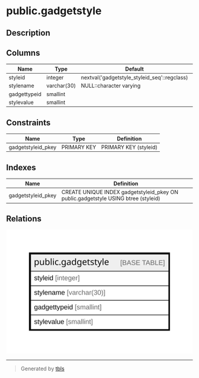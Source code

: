 # public.gadgetstyle

## Description

## Columns

| Name | Type | Default | Nullable | Children | Parents | Comment |
| ---- | ---- | ------- | -------- | -------- | ------- | ------- |
| styleid | integer | nextval('gadgetstyle_styleid_seq'::regclass) | false |  |  |  |
| stylename | varchar(30) | NULL::character varying | true |  |  |  |
| gadgettypeid | smallint |  | true |  |  |  |
| stylevalue | smallint |  | true |  |  |  |

## Constraints

| Name | Type | Definition |
| ---- | ---- | ---------- |
| gadgetstyleid_pkey | PRIMARY KEY | PRIMARY KEY (styleid) |

## Indexes

| Name | Definition |
| ---- | ---------- |
| gadgetstyleid_pkey | CREATE UNIQUE INDEX gadgetstyleid_pkey ON public.gadgetstyle USING btree (styleid) |

## Relations

![er](public.gadgetstyle.svg)

---

> Generated by [tbls](https://github.com/k1LoW/tbls)
